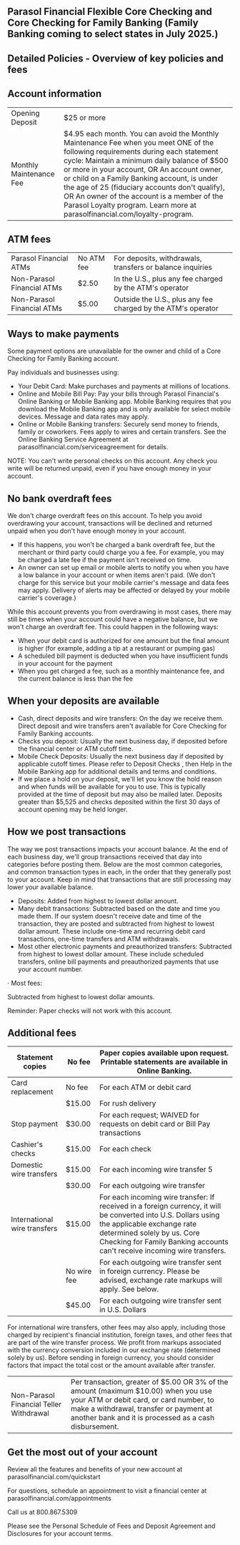 ## Parasol Financial Flexible Core Checking and Core Checking for Family Banking (Family Banking coming to select states in July 2025.)

## Detailed Policies - Overview of key policies and fees

## Account information

|     |  |
| -------- | ------- |
| Opening Deposit   | $25 or more   |
| Monthly Maintenance Fee | $4.95 each month. You can avoid the Monthly Maintenance Fee when you meet ONE of the following requirements during each statement cycle: Maintain a minimum daily balance of $500 or more in your account, OR An account owner, or child on a Family Banking account, is under the age of 25 (fiduciary accounts don't qualify), OR An owner of the account is a member of the Parasol Loyalty program. Learn more at parasolfinancial.com/loyalty-program.    |

## ATM fees

|  |  |  |
| -------- | ------- | ------- |
| Parasol Financial ATMs  | No ATM fee | For deposits, withdrawals, transfers or balance inquiries |
| Non-Parasol Financial ATMs  |$2.50 | In the U.S., plus any fee charged by the ATM's operator |
| Non-Parasol Financial ATMs  | $5.00 | Outside the U.S., plus any fee charged by the ATM's operator |

## Ways to make payments

Some payment options are unavailable for the owner and child of a Core Checking  for Family Banking account.

Pay individuals and businesses using:

- Your Debit Card: Make purchases and payments at millions of locations.
- Online and Mobile Bill Pay: Pay your bills through Parasol Financial's Online Banking or Mobile Banking app. Mobile Banking requires that you download the Mobile Banking app and is only available for select mobile devices. Message and data rates may apply.
- Online or Mobile Banking transfers: Securely send money to friends, family or coworkers.  Fees apply to wires and certain transfers. See the Online Banking Service Agreement at parasolfinancial.com/serviceagreement for details.

NOTE: You can't write personal checks on this account. Any check you write will be returned unpaid, even if you have enough money in your account.

## No bank overdraft fees

We don't charge overdraft fees on this account. To help you avoid overdrawing your account, transactions will be declined and returned unpaid when you don't have enough money in your account.

- If this happens, you won't be charged a bank overdraft fee, but the merchant or third party could charge you a fee. For example, you may be charged a late fee if the payment isn't received on time.
- An owner can set up email or mobile alerts to notify you when you have a low balance in your account or when items aren't paid. (We don't charge for this service but your mobile carrier's message and data fees may apply. Delivery of alerts may be affected or delayed by your mobile carrier's coverage.)

While this account prevents you from overdrawing in most cases, there may still be times when your account could have a negative balance, but we won't charge an overdraft fee. This could happen in the following ways:

- When your debit card is authorized for one amount but the final amount is higher (for example, adding a tip at a restaurant or pumping gas)
- A scheduled bill payment is deducted when you have insufficient funds in your account for the payment
- When you get charged a fee, such as a monthly maintenance fee, and the current balance is less than the fee

## When your deposits are available

- Cash, direct deposits and wire transfers: On the day we receive them. Direct deposit and wire transfers aren't available for Core Checking  for Family Banking accounts.
- Checks you deposit: Usually the next business day, if deposited before the financial center or ATM cutoff time.
- Mobile Check Deposits: Usually the next business day if deposited by applicable cutoff times. Please refer to Deposit Checks , then Help in the Mobile Banking app for additional details and terms and conditions.
- If we place a hold on your deposit, we'll let you know the hold reason and when funds will be available for you to use. This is typically provided at the time of deposit but may also be mailed later. Deposits greater than $5,525 and checks deposited within the first 30 days of account opening may be held longer.

## How we post transactions

The way we post transactions impacts your account balance. At the end of each business day, we'll group transactions received that day into categories before posting them. Below are the most common categories, and common transaction types in each, in the order that they generally post to your account. Keep in mind that transactions that are still processing may lower your available balance.

- Deposits: Added from highest to lowest dollar amount.
- Many debit transactions: Subtracted based on the date and time you made them. If our system doesn't receive date and time of the transaction, they are posted and subtracted from highest to lowest dollar amount. These include one-time and recurring debit card transactions, one-time transfers and ATM withdrawals.
- Most other electronic payments and preauthorized transfers: Subtracted from highest to lowest dollar amount. These include scheduled transfers, online bill payments and preauthorized payments that use your account number.

· Most fees:

Subtracted from highest to lowest dollar amounts.

Reminder: Paper checks will not work with this account.

## Additional fees

| Statement copies             | No fee      | Paper copies available upon request. Printable statements are available in Online Banking.                                                                               |
|------------------------------|-------------|--------------------------------------------------------------------------------------------------------------------------------------------------------------------------|
| Card replacement             | No fee      | For each ATM or debit card                                                                                                                                               |
|                              | $15.00      | For rush delivery                                                                                                                                                        |
| Stop payment                 | $30.00      | For each request; WAIVED for requests on debit card or Bill Pay transactions                                                                                             |
| Cashier's checks             | $15.00      | For each check                                                                                                                                                           |
| Domestic wire transfers      | $15.00      | For each incoming wire transfer 5                                                                                                                                        |
|                              | $30.00      | For each outgoing wire transfer                                                                                                                                          |
| International wire transfers | $15.00      | For each incoming wire transfer: If received in a foreign currency, it will be converted into U.S. Dollars using the applicable exchange rate determined solely by us. Core Checking for Family Banking accounts can't receive incoming wire transfers. |
|                              | No wire fee | For each outgoing wire transfer sent in foreign currency. Please be advised, exchange rate markups will apply. See below.                                                |
|                              | $45.00      | For each outgoing wire transfer sent in U.S. Dollars |

For international wire transfers, other fees may also apply, including those charged by recipient's financial institution, foreign taxes, and other fees that are part of the wire transfer process. We profit from markups associated with the currency conversion included in our exchange rate (determined solely by us). Before sending in foreign currency, you should consider factors that impact the total cost or the amount available after transfer.

|     |  |
| -------- | ------- |
| Non-Parasol Financial Teller Withdrawal  | Per transaction, greater of $5.00 OR 3% of the amount (maximum $10.00) when you use your ATM or debit card, or card number, to make a withdrawal, transfer or payment at another bank and it is processed as a cash disbursement.   |

## Get the most out of your account

Review all the features and benefits of your new account at parasolfinancial.com/quickstart

For questions, schedule an appointment to visit a financial center at parasolfinancial.com/appointments

Call us at 800.867.5309

Please see the Personal Schedule of Fees and Deposit Agreement and Disclosures for your account terms.
